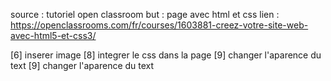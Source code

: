 source : tutoriel open classroom
but : page avec html et css
lien : https://openclassrooms.com/fr/courses/1603881-creez-votre-site-web-avec-html5-et-css3/

[6] inserer image
[8] integrer le css dans la page
[9] changer l'aparence du text
[9] changer l'aparence du text